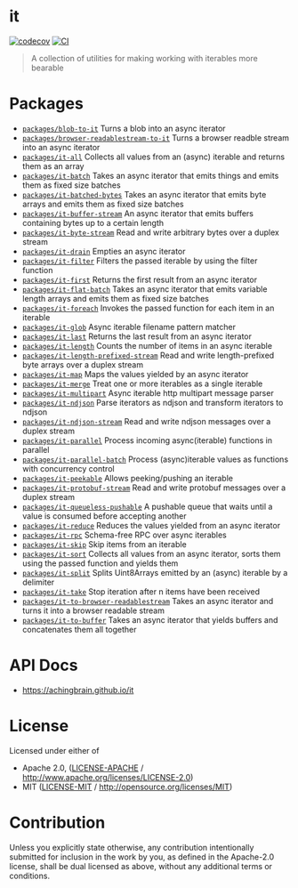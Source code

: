 # it

[![codecov](https://img.shields.io/codecov/c/github/achingbrain/it.svg?style=flat-square)](https://codecov.io/gh/achingbrain/it)
[![CI](https://img.shields.io/github/actions/workflow/status/achingbrain/it/js-test-and-release.yml?branch=main\&style=flat-square)](https://github.com/achingbrain/it/actions/workflows/js-test-and-release.yml?query=branch%3Amain)

> A collection of utilities for making working with iterables more bearable

# Packages

- [`packages/blob-to-it`](https://github.com/achingbrain/it/tree/main/packages/blob-to-it) Turns a blob into an async iterator
- [`packages/browser-readablestream-to-it`](https://github.com/achingbrain/it/tree/main/packages/browser-readablestream-to-it) Turns a browser readble stream into an async iterator
- [`packages/it-all`](https://github.com/achingbrain/it/tree/main/packages/it-all) Collects all values from an (async) iterable and returns them as an array
- [`packages/it-batch`](https://github.com/achingbrain/it/tree/main/packages/it-batch) Takes an async iterator that emits things and emits them as fixed size batches
- [`packages/it-batched-bytes`](https://github.com/achingbrain/it/tree/main/packages/it-batched-bytes) Takes an async iterator that emits byte arrays and emits them as fixed size batches
- [`packages/it-buffer-stream`](https://github.com/achingbrain/it/tree/main/packages/it-buffer-stream) An async iterator that emits buffers containing bytes up to a certain length
- [`packages/it-byte-stream`](https://github.com/achingbrain/it/tree/main/packages/it-byte-stream) Read and write arbitrary bytes over a duplex stream
- [`packages/it-drain`](https://github.com/achingbrain/it/tree/main/packages/it-drain) Empties an async iterator
- [`packages/it-filter`](https://github.com/achingbrain/it/tree/main/packages/it-filter) Filters the passed iterable by using the filter function
- [`packages/it-first`](https://github.com/achingbrain/it/tree/main/packages/it-first) Returns the first result from an async iterator
- [`packages/it-flat-batch`](https://github.com/achingbrain/it/tree/main/packages/it-flat-batch) Takes an async iterator that emits variable length arrays and emits them as fixed size batches
- [`packages/it-foreach`](https://github.com/achingbrain/it/tree/main/packages/it-foreach) Invokes the passed function for each item in an iterable
- [`packages/it-glob`](https://github.com/achingbrain/it/tree/main/packages/it-glob) Async iterable filename pattern matcher
- [`packages/it-last`](https://github.com/achingbrain/it/tree/main/packages/it-last) Returns the last result from an async iterator
- [`packages/it-length`](https://github.com/achingbrain/it/tree/main/packages/it-length) Counts the number of items in an async iterable
- [`packages/it-length-prefixed-stream`](https://github.com/achingbrain/it/tree/main/packages/it-length-prefixed-stream) Read and write length-prefixed byte arrays over a duplex stream
- [`packages/it-map`](https://github.com/achingbrain/it/tree/main/packages/it-map) Maps the values yielded by an async iterator
- [`packages/it-merge`](https://github.com/achingbrain/it/tree/main/packages/it-merge) Treat one or more iterables as a single iterable
- [`packages/it-multipart`](https://github.com/achingbrain/it/tree/main/packages/it-multipart) Async iterable http multipart message parser
- [`packages/it-ndjson`](https://github.com/achingbrain/it/tree/main/packages/it-ndjson) Parse iterators as ndjson and transform iterators to ndjson
- [`packages/it-ndjson-stream`](https://github.com/achingbrain/it/tree/main/packages/it-ndjson-stream) Read and write ndjson messages over a duplex stream
- [`packages/it-parallel`](https://github.com/achingbrain/it/tree/main/packages/it-parallel) Process incoming async(iterable) functions in parallel
- [`packages/it-parallel-batch`](https://github.com/achingbrain/it/tree/main/packages/it-parallel-batch) Process (async)iterable values as functions with concurrency control
- [`packages/it-peekable`](https://github.com/achingbrain/it/tree/main/packages/it-peekable) Allows peeking/pushing an iterable
- [`packages/it-protobuf-stream`](https://github.com/achingbrain/it/tree/main/packages/it-protobuf-stream) Read and write protobuf messages over a duplex stream
- [`packages/it-queueless-pushable`](https://github.com/achingbrain/it/tree/main/packages/it-queueless-pushable) A pushable queue that waits until a value is consumed before accepting another
- [`packages/it-reduce`](https://github.com/achingbrain/it/tree/main/packages/it-reduce) Reduces the values yielded from an async iterator
- [`packages/it-rpc`](https://github.com/achingbrain/it/tree/main/packages/it-rpc) Schema-free RPC over async iterables
- [`packages/it-skip`](https://github.com/achingbrain/it/tree/main/packages/it-skip) Skip items from an iterable
- [`packages/it-sort`](https://github.com/achingbrain/it/tree/main/packages/it-sort) Collects all values from an async iterator, sorts them using the passed function and yields them
- [`packages/it-split`](https://github.com/achingbrain/it/tree/main/packages/it-split) Splits Uint8Arrays emitted by an (async) iterable by a delimiter
- [`packages/it-take`](https://github.com/achingbrain/it/tree/main/packages/it-take) Stop iteration after n items have been received
- [`packages/it-to-browser-readablestream`](https://github.com/achingbrain/it/tree/main/packages/it-to-browser-readablestream) Takes an async iterator and turns it into a browser readable stream
- [`packages/it-to-buffer`](https://github.com/achingbrain/it/tree/main/packages/it-to-buffer) Takes an async iterator that yields buffers and concatenates them all together

# API Docs

- <https://achingbrain.github.io/it>

# License

Licensed under either of

- Apache 2.0, ([LICENSE-APACHE](https://github.com/achingbrain/it/blob/main/LICENSE-APACHE) / <http://www.apache.org/licenses/LICENSE-2.0>)
- MIT ([LICENSE-MIT](https://github.com/achingbrain/it/blob/main/LICENSE-MIT) / <http://opensource.org/licenses/MIT>)

# Contribution

Unless you explicitly state otherwise, any contribution intentionally submitted for inclusion in the work by you, as defined in the Apache-2.0 license, shall be dual licensed as above, without any additional terms or conditions.
